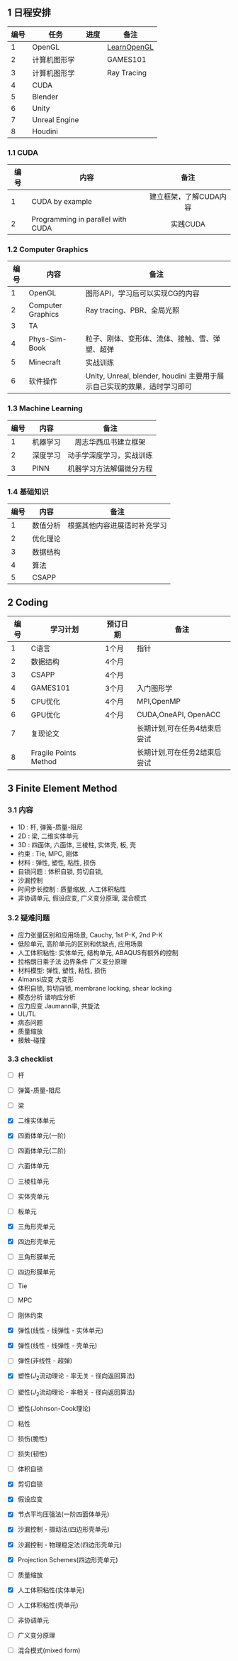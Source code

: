 ## 1 日程安排
| 编号  | 任务            | 进度  | 备注                                               |
| --- | ------------- | --- | ------------------------------------------------ |
| 1   | OpenGL        |     | [LearnOpenGL](https://learnopengl-cn.github.io/) |
| 2   | 计算机图形学        |     | GAMES101                                         |
| 3   | 计算机图形学        |     | Ray Tracing                                      |
| 4   | CUDA          |     |                                                  |
| 5   | Blender       |     |                                                  |
| 6   | Unity         |     |                                                  |
| 7   | Unreal Engine |     |                                                  |
| 8   | Houdini       |     |                                                  |
### 1.1 CUDA
| 编号  | 内容                                |      备注       |
| --- | --------------------------------- | :-----------: |
| 1   | CUDA by example                   | 建立框架，了解CUDA内容 |
| 2   | Programming in parallel with CUDA |    实践CUDA     |
### 1.2 Computer Graphics
| 编号  | 内容                | 备注                                                   |
| --- | ----------------- | ---------------------------------------------------- |
| 1   | OpenGL            | 图形API，学习后可以实现CG的内容                                   |
| 2   | Computer Graphics | Ray tracing、PBR、全局光照                                 |
| 3   | TA                |                                                      |
| 4   | Phys-Sim-Book     | 粒子、刚体、变形体、流体、接触、雪、弹塑、超弹                              |
| 5   | Minecraft         | 实战训练                                                 |
| 6   | 软件操作              | Unity, Unreal, blender, houdini 主要用于展示自己实现的效果，适时学习即可 |
### 1.3 Machine Learning
| 编号  | 内容   |      备注      |
| --- | ---- | :----------: |
| 1   | 机器学习 |  周志华西瓜书建立框架  |
| 2   | 深度学习 | 动手学深度学习，实战训练 |
| 3   | PINN | 机器学习方法解偏微分方程 |
### 1.4 基础知识
| 编号  | 内容    |       备注       |
| --- | ----- | :------------: |
| 1   | 数值分析  | 根据其他内容进展适时补充学习 |
| 2   | 优化理论  |                |
| 3   | 数据结构  |                |
| 4   | 算法    |                |
| 5   | CSAPP |                |

## 2 Coding

| 编号  | 学习计划                  | 预订日期 | 备注                   |
| --- | --------------------- | ---- | -------------------- |
| 1   | C语言                   | 1个月  | 指针                   |
| 2   | 数据结构                  | 4个月  |                      |
| 3   | CSAPP                 | 4个月  |                      |
| 4   | GAMES101              | 3个月  | 入门图形学                |
| 5   | CPU优化                 | 4个月  | MPI,OpenMP           |
| 6   | GPU优化                 | 4个月  | CUDA,OneAPI, OpenACC |
| 7   | 复现论文                  |      | 长期计划,可在任务4结束后尝试      |
| 8   | Fragile Points Method |      | 长期计划,可在任务2结束后尝试      |

## 3 Finite Element Method

### 3.1 内容
-  1D : 杆, 弹簧-质量-阻尼
-  2D : 梁, 二维实体单元
-  3D : 四面体, 六面体, 三棱柱, 实体壳, 板, 壳
-  约束 : Tie, MPC, 刚体
-  材料 : 弹性,  塑性, 粘性, 损伤
-  自锁问题 : 体积自锁, 剪切自锁, 
-  沙漏控制
-  时间步长控制 : 质量缩放, 人工体积粘性
-  非协调单元, 假设应变, 广义变分原理, 混合模式

### 3.2 疑难问题

- 应力张量区别和应用场景, Cauchy, 1st P-K, 2nd P-K
- 低阶单元, 高阶单元的区别和优缺点, 应用场景
- 人工体积粘性: 实体单元, 结构单元, ABAQUS有额外的控制
- 拉格朗日乘子法 边界条件 广义变分原理
- 材料模型: 弹性, 塑性, 粘性, 损伤
- Almansi应变 大变形
- 体积自锁, 剪切自锁, membrane locking, shear locking
- 模态分析 谐响应分析
- 应力应变 Jaumann率, 共旋法
- UL/TL
- 病态问题
- 质量缩放
- 接触-碰撞

### 3.3 checklist

- [ ] 杆
- [ ] 弹簧-质量-阻尼
- [ ] 梁
- [x] 二维实体单元
- [x] 四面体单元(一阶)
- [ ] 四面体单元(二阶)
- [ ] 六面体单元
- [ ] 三棱柱单元
- [ ] 实体壳单元
- [ ] 板单元
- [x] 三角形壳单元
- [x] 四边形壳单元
- [ ] 三角形膜单元
- [ ] 四边形膜单元
- [ ] Tie
- [ ] MPC
- [ ] 刚体约束
- [x] 弹性(线性 - 线弹性 - 实体单元)
- [x] 弹性(线性 - 线弹性 - 壳单元)
- [ ] 弹性(非线性 - 超弹)
- [x] 塑性($J_2$流动理论 - 率无关 - 径向返回算法)
- [ ] 塑性($J_2$流动理论 - 率相关 - 径向返回算法)
- [ ] 塑性(Johnson-Cook理论)
- [ ] 粘性
- [ ] 损伤(脆性)
- [ ] 损失(韧性)
- [ ] 体积自锁
- [x] 剪切自锁
- [x] 假设应变
- [x] 节点平均压强法(一阶四面体单元)
- [x] 沙漏控制 - 摄动法(四边形壳单元)
- [x] 沙漏控制 - 物理稳定法(四边形壳单元)
- [x] Projection Schemes(四边形壳单元)
- [ ] 质量缩放
- [x] 人工体积粘性(实体单元)
- [ ] 人工体积粘性(壳单元)
- [ ] 非协调单元
- [ ] 广义变分原理
- [ ] 混合模式(mixed form)


